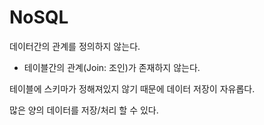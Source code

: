 # NoSQL

데이터간의 관계를 정의하지 않는다.
- 테이블간의 관계(Join: 조인)가 존재하지 않는다.

테이블에 스키마가 정해져있지 않기 때문에 데이터 저장이 자유롭다.

많은 양의 데이터를 저장/처리 할 수 있다.
